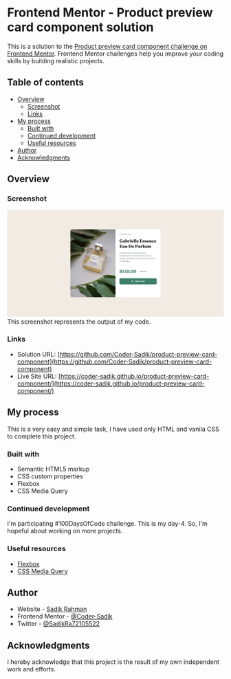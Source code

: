 # Frontend Mentor - Product preview card component solution

This is a solution to the [Product preview card component challenge on Frontend Mentor](https://www.frontendmentor.io/challenges/product-preview-card-component-GO7UmttRfa). Frontend Mentor challenges help you improve your coding skills by building realistic projects.

## Table of contents

- [Overview](#overview)
  - [Screenshot](#screenshot)
  - [Links](#links)
- [My process](#my-process)
  - [Built with](#built-with)
  - [Continued development](#continued-development)
  - [Useful resources](#useful-resources)
- [Author](#author)
- [Acknowledgments](#acknowledgments)

## Overview

### Screenshot

![](./screenshot.png)
This screenshot represents the output of my code.

### Links

- Solution URL: [https://github.com/Coder-Sadik/product-preview-card-component](https://github.com/Coder-Sadik/product-preview-card-component)
- Live Site URL: [https://coder-sadik.github.io/product-preview-card-component/](https://coder-sadik.github.io/product-preview-card-component/)

## My process

This is a very easy and simple task, I have used only HTML and vanila CSS to complete this project.

### Built with

- Semantic HTML5 markup
- CSS custom properties
- Flexbox
- CSS Media Query

### Continued development

I'm participating #100DaysOfCode challenge. This is my day-4. So, I'm hopeful about working on more projects.

### Useful resources

- [Flexbox](https://www.w3schools.com/css/css3_flexbox_container.asp)
- [CSS Media Query](https://www.w3schools.com/tags/tag_ul.asp)

## Author

- Website - [Sadik Rahman](https://github.com/Coder-Sadik)
- Frontend Mentor - [@Coder-Sadik](https://www.frontendmentor.io/profile/Coder-Sadik)
- Twitter - [@SadikRa72105522](https://x.com/SadikRa72105522)

## Acknowledgments

I hereby acknowledge that this project is the result of my own independent work and efforts.
